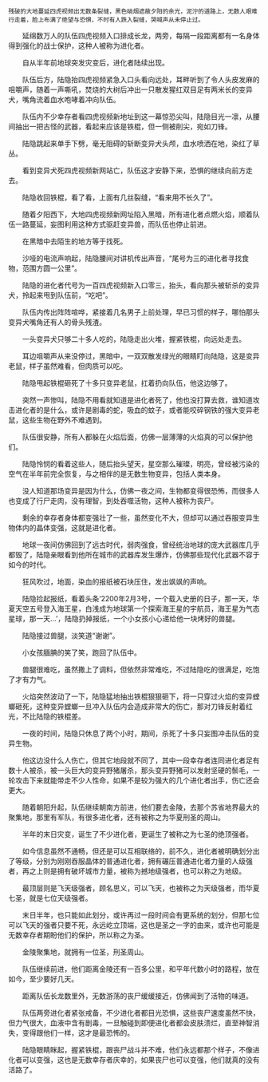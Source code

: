     残破的大地蔓延四虎视频出无数条裂缝，黑色硝烟遮蔽夕阳的余光，泥泞的道路上，无数人艰难行走着，脸上布满了绝望与恐惧，不时有人跌入裂缝，哭喊声从未停止过。

　　延绵数万人的队伍四虎视频入口排成长龙，两旁，每隔一段距离都有一名身体得到强化的战士保护，这种人被称为进化者。

　　自从半年前地球突发灾变后，进化者陆续出现。

　　队伍后方，陆隐抬四虎视频紧急入口头看向远处，耳畔听到了令人头皮发麻的咀嚼声，随着一声嘶吼，焚烧的大树后冲出一只散发猩红双目足有两米长的变异犬，嘴角流着血水咆哮着冲向队伍。

　　队伍内不少幸存者看四虎视频新地址到这一幕惊恐尖叫，陆隐目光一凛，从腰间抽出一把古怪的武器，看起来应该是铁棍，但一侧被削尖，宛如刀锋。

　　陆隐跳起来单手下劈，毫无阻碍的斩断变异犬头颅，血水喷洒在地，染红了草丛。

　　看到变异犬死四虎视频新网站亡，队伍这才安静下来，恐惧的继续向前方走去。

　　陆隐收回铁棍，看了看，上面有几丝裂缝，“看来用不长久了”。

　　随着夕阳西下，大地四虎视频新网址陷入黑暗，所有进化者点燃火焰，顺着队伍一路蔓延，妄图利用这种方式驱赶变异兽，而队伍也停止前进。

　　在黑暗中去陌生的地方等于找死。

　　沙哑的电流声响起，陆隐腰间对讲机传出声音，“尾号为三的进化者寻找食物，范围方圆一公里”。

　　陆隐的进化者代号为一百四虎视频新入口零三，抬头，看向那头被斩杀的变异犬，拎起来甩到队伍前，“吃吧”。

　　队伍内传出阵阵喧哗，紧接着几名男子上前处理，早已习惯的样子，哪怕那头变异犬嘴角还有人的骨头残渣。

　　一头变异犬只够二十多人吃的，陆隐走出火堆，握紧铁棍，向远处走去。

　　耳边咀嚼声从来没停过，黑暗中，一双双散发绿光的眼睛盯向陆隐，这是变异老鼠，样子虽然难看，但肉质可以吃。

　　陆隐甩起铁棍砸死了十多只变异老鼠，扛着扔向队伍，他这边够了。

　　突然一声惨叫，陆隐不用看就知道是进化者死了，他也没打算去救，谁知道攻击进化者的是什么，或许是剧毒的蛇，吸血的蚊子，或者能咬碎钢铁的强大变异老鼠，这些生物在野外不难遇到。

　　队伍很安静，所有人都躲在火焰后面，仿佛一层薄薄的火焰真的可以保护他们。

　　陆隐怜悯的看着这些人，随后抬头望天，星空那么璀璨，明亮，曾经被污染的空气在半年前完全恢复，与之相伴的是无数生物变异，包括人类本身。

　　没人知道那场变异是因为什么，仿佛一夜之间，生物都变得很恐怖，而很多人也变成了行尸走肉，没有理智，到处吞噬活物，这种人被称为丧尸。

　　剩余的幸存者身体都变强壮了一些，虽然变化不大，但却可以通过吞服变异生物体内的晶体变强，这就是进化者。

　　地球一夜间仿佛回到了远古时代，弱肉强食，曾经统治地球的庞大武器库几乎都毁了，陆隐亲眼看到他所在城市的武器库发生爆炸，仿佛那些现代化武器不容于如今的时代。

　　狂风吹过，地面，染血的报纸被石块压住，发出飒飒的声响。

　　陆隐捡起报纸，看着头条‘2200年2月3号，一个载入史册的日子，那一天，华夏天空五号登入海王星，白浅成为地球第一个探索海王星的宇航员，海王星为气态星球，那一天…’，陆隐扔掉报纸，一个小女孩小心递给他一块烤好的兽腿。

　　陆隐接过兽腿，淡笑道“谢谢”。

　　小女孩腼腆的笑了笑，跑回了队伍中。

　　兽腿很难吃，虽然撒上了调料，但依然非常难吃，不过陆隐吃的很满足，吃饱了才有力气。

　　火焰突然波动了一下，陆隐猛地抽出铁棍狠狠砸下，将一只穿过火焰的变异螳螂砸死，这种变异螳螂一旦冲入队伍内会造成非常大的伤亡，那对刀锋反射着红光，不比陆隐的铁棍差。

　　一夜的时间，陆隐只休息了两个小时，期间，杀死了十多只妄图冲击队伍的变异生物。

　　他这边没什么人伤亡，但其它地段就不同了，其中一段幸存者连同进化者足有数十人被杀，被一头巨大的变异野猪屠杀，那头变异野猪可以发射坚硬的鬃毛，一轮攻击下来就能带走不少人性命，如果不是较为强大的几个进化者出手，伤亡还会更大。

　　随着朝阳升起，队伍继续朝南方前进，他们要去金陵，去那个苏省地界最大的聚集地，那里有军队，有很多进化者，还有被称之为华夏刑圣的周山。

　　半年的末日灾变，诞生了不少进化者，更诞生了被称之为七圣的绝顶强者。

　　如今信息虽然不通畅，但还是可以互相联络的，前不久，进化者被明确划分出了等级，分别为刚刚吞服晶体的普通进化者，拥有碾压普通进化者力量的人级强者，再之上则是拥有破坏城市力量，被称为撼地级强者，也可以称之为地级。

　　最顶层则是飞天级强者，顾名思义，可以飞天，也被称之为天级强者，而华夏七圣，就是七位天级强者。

　　末日半年，也只能如此划分，或许再过一段时间会有更系统的划分，但那七位可以飞天的强者只要不死，永远屹立顶端，这也是圣之一字的由来，或许也可能是无数幸存者期盼他们的保护，所以称之为圣。

　　金陵聚集地，就拥有一位圣，刑圣周山。

　　队伍继续前进，他们距离金陵还有一百多公里，和平年代数小时的路程，放在如今，至少要好几天。

　　距离队伍长龙数里外，无数游荡的丧尸缓缓接近，仿佛闻到了活物的味道。

　　队伍两旁进化者紧张戒备，不少进化者都目光恐惧，这些丧尸速度虽然不快，但力气很大，血液中含有剧毒，一旦触碰到即便进化者都会皮肤溃烂，直至神智消失，变得跟他们一样，这才是最恐怖的。

　　陆隐眼睛眯起，握紧铁棍，跟丧尸战斗并不难，他们永远都那个样子，不像进化者可以变强，这也是无数幸存者庆幸的，如果丧尸也可以变强，他们就真的没有活路了。
